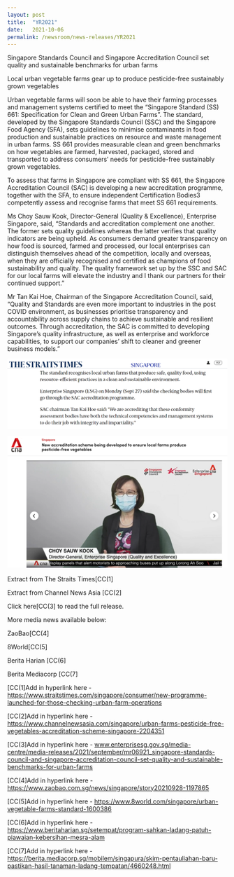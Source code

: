 ```yaml
---
layout: post
title:  "YR2021"
date:   2021-10-06
permalink: /newsroom/news-releases/YR2021
---
```



Singapore Standards Council and Singapore Accreditation Council set quality and sustainable benchmarks for urban farms

Local urban vegetable farms gear up to produce pesticide-free sustainably grown vegetables


Urban vegetable farms will soon be able to have their farming processes and management systems certified to meet the “Singapore Standard (SS) 661: Specification for Clean and Green Urban Farms”. The standard, developed by the Singapore Standards Council (SSC) and the Singapore Food Agency (SFA), sets guidelines to minimise contaminants in food production and sustainable practices on resource and waste management in urban farms. SS 661 provides measurable clean and green benchmarks on how vegetables are farmed, harvested, packaged, stored and transported to address consumers’ needs for pesticide-free sustainably grown vegetables.  

To assess that farms in Singapore are compliant with SS 661, the Singapore Accreditation Council (SAC) is developing a new accreditation programme, together with the SFA, to ensure independent Certification Bodies3 competently assess and recognise farms that meet SS 661 requirements.

 

Ms Choy Sauw Kook, Director-General (Quality & Excellence), Enterprise Singapore, said, “Standards and accreditation complement one another. The former sets quality guidelines whereas the latter verifies that quality indicators are being upheld. As consumers demand greater transparency on how food is sourced, farmed and processed, our local enterprises can distinguish themselves ahead of the competition, locally and overseas, when they are officially recognised and certified as champions of food sustainability and quality. The quality framework set up by the SSC and SAC for our local farms will elevate the industry and I thank our partners for their continued support.”

 

Mr Tan Kai Hoe, Chairman of the Singapore Accreditation Council, said, “Quality and Standards are even more important to industries in the post COVID environment, as businesses prioritise transparency and accountability across supply chains to achieve sustainable and resilient outcomes. Through accreditation, the SAC is committed to developing Singapore’s quality infrastructure, as well as enterprise and workforce capabilities, to support our companies’ shift to cleaner and greener business models.”

 
![ST.png](/images/press-release/photos/ST.png)
 
![CSK.png](/images/press-release/photos/CSK.png)
 

Extract from The Straits Times[CC(1] 

 

 

Extract from Channel News Asia [CC(2] 

 

Click here[CC(3]  to read the full release.

 

More media news available below:

ZaoBao[CC(4] 

8World[CC(5] 

Berita Harian [CC(6] 

Berita Mediacorp [CC(7] 

 

 [CC(1]Add in hyperlink here - https://www.straitstimes.com/singapore/consumer/new-programme-launched-for-those-checking-urban-farm-operations

 [CC(2]Add in hyperlink here - https://www.channelnewsasia.com/singapore/urban-farms-pesticide-free-vegetables-accreditation-scheme-singapore-2204351

 [CC(3]Add in hyperlink here - www.enterprisesg.gov.sg/media-centre/media-releases/2021/september/mr06921_singapore-standards-council-and-singapore-accreditation-council-set-quality-and-sustainable-benchmarks-for-urban-farms

 [CC(4]Add in hyperlink here - https://www.zaobao.com.sg/news/singapore/story20210928-1197865

 [CC(5]Add in hyperlink here - https://www.8world.com/singapore/urban-vegetable-farms-standard-1600386

 [CC(6]Add in hyperlink here - https://www.beritaharian.sg/setempat/program-sahkan-ladang-patuh-piawaian-kebersihan-mesra-alam

 [CC(7]Add in hyperlink here -  https://berita.mediacorp.sg/mobilem/singapura/skim-pentauliahan-baru-pastikan-hasil-tanaman-ladang-tempatan/4660248.html
 
 
